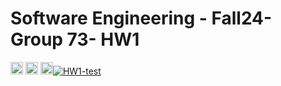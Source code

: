 # Software Engineering - Fall24- Group 73- HW1
<img alt="Python Badge" src="https://img.shields.io/badge/Python-3776AB?style=for-the-badge&logo=python&logoColor=white" style="height:20px;"> <img alt="License Badge" src="https://img.shields.io/github/license/SE-Ultra/SE-HW1" style="height:20px;"> <img alt="License Badge" src="https://img.shields.io/badge/Linux-FCC624?style=for-the-badge&logo=linux&logoColor=black" style="height:20px;">[![HW1-test](https://github.com/SE-Fall24-G73/SE-Fall24-G73-HW1/actions/workflows/actions.yml/badge.svg)](https://github.com/SE-Fall24-G73/SE-Fall24-G73-HW1/actions/workflows/actions.yml)